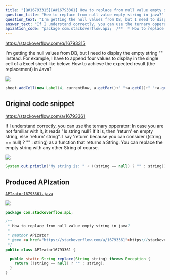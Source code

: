 ```yaml
---
title: "[Q#16793315][A#16793361] How to replace from null value empty string in java?"
question_title: "How to replace from null value empty string in java?"
question_text: "I'm getting the null values from DB, but I need to display the empty string \"\" instead. For example, I have to append four values to display in the single cell of a Excel sheet like below: How to achieve the expected result (the replacement) in Java?"
answer_text: "If I understand correctly, you can use the ternary opperator: In case you are not familiar with it, it reads \"Is string null? If it is, then 'return' en empty string, else 'return' string\". I say 'return' because you can consider ((string == null) ? \"\" : string) as a function that returns a String. You can replace the empty string with any other String of course."
apization_code: "package com.stackoverflow.api;  /**  * How to replace from null value empty string in java?  *  * @author APIzator  * @see <a href=\"https://stackoverflow.com/a/16793361\">https://stackoverflow.com/a/16793361</a>  */ public class APIzator16793361 {    public static String replace(String string) throws Exception {     return ((string == null) ? \"\" : string);   } }"
---
```


https://stackoverflow.com/q/16793315

I&#x27;m getting the null values from DB, but I need to display the empty string &quot;&quot; instead.
For example, I have to append four values to display in the single cell of a Excel sheet like below:
How to achieve the expected result (the replacement) in Java?


<div class="code-logo"><img src="/stackoverflow.png" /></div>

```java
sheet.addCell(new Label(4, currentRow, a.getPar()+" "+a.getO()+" "+a.getPar()));
```


## Original code snippet

https://stackoverflow.com/a/16793361

If I understand correctly, you can use the ternary opperator:
In case you are not familiar with it, it reads &quot;Is string null? If it is, then &#x27;return&#x27; en empty string, else &#x27;return&#x27; string&quot;. I say &#x27;return&#x27; because you can consider ((string == null) ? &quot;&quot; : string) as a function that returns a String.
You can replace the empty string with any other String of course.

<div class="code-logo"><img src="/stackoverflow.png" /></div>

```java
System.out.println("My string is: " + ((string == null) ? "" : string));
```

## Produced APIzation

[`APIzator16793361.java`](https://github.com/pasqualesalza/apization/raw/main/data/search/APIzator16793361.java)

<div class="code-logo"><img src="/apizator.png" /></div>

```java
package com.stackoverflow.api;

/**
 * How to replace from null value empty string in java?
 *
 * @author APIzator
 * @see <a href="https://stackoverflow.com/a/16793361">https://stackoverflow.com/a/16793361</a>
 */
public class APIzator16793361 {

  public static String replace(String string) throws Exception {
    return ((string == null) ? "" : string);
  }
}

```